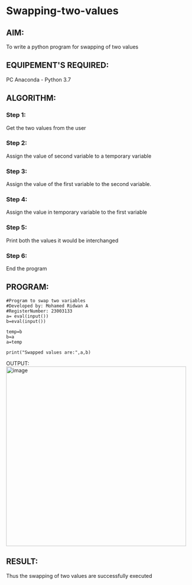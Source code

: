 # Swapping-two-values
## AIM:
To write a python program for swapping of two values
## EQUIPEMENT'S REQUIRED: 
PC
Anaconda - Python 3.7
## ALGORITHM: 
### Step 1:
Get the two values from the user
### Step 2: 
Assign the value of second variable to a temporary variable 
### Step 3: 
Assign the value of the first variable to the second variable.
### Step 4:  
Assign the value in temporary variable to the first variable
### Step 5: 
Print both the values it would be interchanged
### Step 6: 
End the program
## PROGRAM:
```
#Program to swap two variables
#Developed by: Mohamed Ridwan A
#RegisterNumber: 23003133
a= eval(input())
b=eval(input())

temp=b
b=a
a=temp

print("Swapped values are:",a,b)
```

OUTPUT:
<img width="487" alt="image" src="https://github.com/MOHAMEDRIDWAN/Swapping-two-values/assets/146993368/88b17706-5461-433f-baa9-9cdbf569f4bc">



## RESULT:
Thus the swapping of two values are successfully executed



